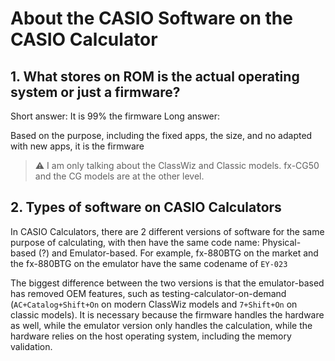 # About the CASIO Software on the CASIO Calculator

## 1. What stores on ROM is the actual operating system or just a firmware?

Short answer: It is 99% the firmware
Long answer:

Based on the purpose, including the fixed apps, the size, and no adapted with new apps, it is the firmware

> ⚠️ I am only talking about the ClassWiz and Classic models. fx-CG50 and the CG models are at the other level. 

## 2. Types of software on CASIO Calculators

In CASIO Calculators, there are 2 different versions of software for the same purpose of calculating, with then have the same code name: Physical-based (?) and Emulator-based. For example, fx-880BTG on the market and the fx-880BTG on the emulator have the same codename of `EY-023`

The biggest difference between the two versions is that the emulator-based has removed OEM features, such as testing-calculator-on-demand (`AC+Catalog+Shift+On` on modern ClassWiz models and `7+Shift+On` on classic models). It is necessary because the firmware handles the hardware as well, while the emulator version only handles the calculation, while the hardware relies on the host operating system, including the memory validation.

